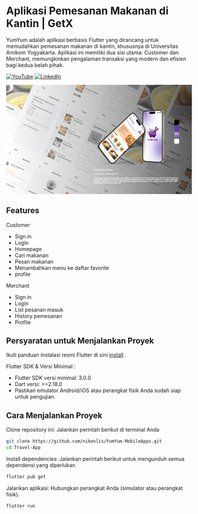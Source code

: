 # Aplikasi Pemesanan Makanan di Kantin | GetX 
YumYum adalah aplikasi berbasis Flutter yang dirancang untuk memudahkan pemesanan makanan di kantin, khususnya di Universitas Amikom Yogyakarta. Aplikasi ini memiliki dua sisi utama: Customer dan Merchant, memungkinkan pengalaman transaksi yang modern dan efisien bagi kedua belah pihak.

[![YouTube](https://img.shields.io/badge/YouTube-Subscribe-red?logo=youtube&logoColor=white)](https://youtu.be/j2c_qdrb5cM) [![LinkedIn](https://img.shields.io/badge/LinkedIn-Connect-blue?logo=linkedin&logoColor=white)](https://www.linkedin.com/in/niken-lismiati-b33974234/)

![alt text](https://github.com/nikenlis/YumYum-MobileApps/blob/main/assets/mockup.png?raw=true)

## Features
Customer
- Sign in
- Login
- Homepage
- Cari makanan
- Pesan makanan
- Menambahkan menu ke daftar favorite
- profile

Merchant
- Sign in
- Login
- List pesanan masuk
- History pemesanan
- Profile

## Persyaratan untuk Menjalankan Proyek
Ikuti panduan instalasi resmi Flutter di sini [install](https://docs.flutter.dev/get-started/install?gad_source=1&gclid=Cj0KCQiA4rK8BhD7ARIsAFe5LXLBjqSzaXCuqbGP5NqKJPKsaV_BbDbG1DmK-_GrlD9-udzSwO9Ac0gaAumQEALw_wcB&gclsrc=aw.ds) .

Flutter SDK & Versi Minimal :
- Flutter SDK versi minimal: 3.0.0
- Dart versi: >=2.18.0
- Pastikan emulator Android/iOS atau perangkat fisik Anda sudah siap untuk pengujian.

## Cara Menjalankan Proyek


Clone repository ini:
Jalankan perintah berikut di terminal Anda

```sh
git clone https://github.com/nikenlis/YumYum-MobileApps.git
cd Travel-App
```


Install dependencies:
Jalankan perintah berikut untuk mengunduh semua dependensi yang diperlukan
```sh
flutter pub get
```

Jalankan aplikasi:
Hubungkan perangkat Anda (simulator atau perangkat fisik).
```sh
flutter run
```

